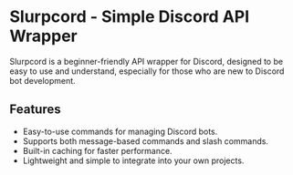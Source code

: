 # Slurpcord - Simple Discord API Wrapper


Slurpcord is a beginner-friendly API wrapper for Discord, designed to be easy to use and understand, especially for those who are new to Discord bot development.

## Features

- Easy-to-use commands for managing Discord bots.
- Supports both message-based commands and slash commands.
- Built-in caching for faster performance.
- Lightweight and simple to integrate into your own projects.